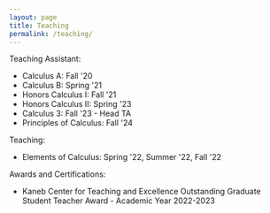 ```yaml
---
layout: page
title: Teaching
permalink: /teaching/
---
```


Teaching Assistant:
<ul>
  <li>Calculus A: Fall '20</li>
  <li>Calculus B: Spring '21</li>
  <li>Honors Calculus I: Fall '21</li>
  <li>Honors Calculus II: Spring '23</li>
  <li>Calculus 3: Fall '23 - Head TA</li>
  <li>Principles of Calculus: Fall '24</li>
</ul>

Teaching:
<ul>
  <li>Elements of Calculus: Spring '22, Summer '22, Fall '22</li>
</ul>

Awards and Certifications:
<ul>
  <li>Kaneb Center for Teaching and Excellence Outstanding Graduate Student Teacher Award - Academic Year 2022-2023</li>
</ul>
